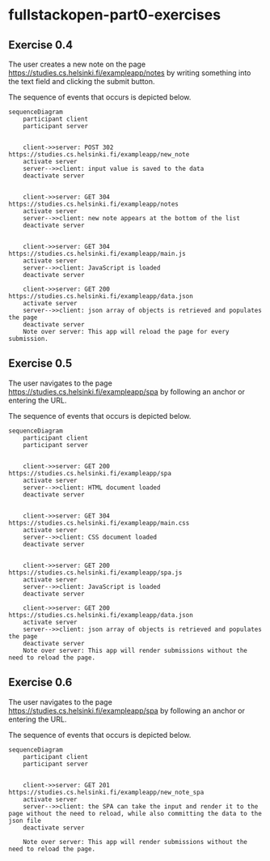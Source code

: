 # fullstackopen-part0-exercises

## Exercise 0.4
The user creates a new note on the page https://studies.cs.helsinki.fi/exampleapp/notes by writing something into the text field and clicking the submit button.

The sequence of events that occurs is depicted below.

```mermaid
sequenceDiagram
    participant client
    participant server
    
    
    client->>server: POST 302 https://studies.cs.helsinki.fi/exampleapp/new_note
    activate server
    server-->>client: input value is saved to the data
    deactivate server
    
    
    client->>server: GET 304 https://studies.cs.helsinki.fi/exampleapp/notes
    activate server
    server-->>client: new note appears at the bottom of the list
    deactivate server
    
    
    client->>server: GET 304 https://studies.cs.helsinki.fi/exampleapp/main.js
    activate server
    server-->>client: JavaScript is loaded
    deactivate server
    
    client->>server: GET 200 https://studies.cs.helsinki.fi/exampleapp/data.json
    activate server
    server-->>client: json array of objects is retrieved and populates the page
    deactivate server
    Note over server: This app will reload the page for every submission.
```

## Exercise 0.5
The user navigates to the page https://studies.cs.helsinki.fi/exampleapp/spa by following an anchor or entering the URL.

The sequence of events that occurs is depicted below.

```mermaid
sequenceDiagram
    participant client
    participant server
    
    
    client->>server: GET 200 https://studies.cs.helsinki.fi/exampleapp/spa
    activate server
    server-->>client: HTML document loaded
    deactivate server
    
    
    client->>server: GET 304 https://studies.cs.helsinki.fi/exampleapp/main.css
    activate server
    server-->>client: CSS document loaded
    deactivate server
    
    
    client->>server: GET 200 https://studies.cs.helsinki.fi/exampleapp/spa.js
    activate server
    server-->>client: JavaScript is loaded
    deactivate server
    
    client->>server: GET 200 https://studies.cs.helsinki.fi/exampleapp/data.json
    activate server
    server-->>client: json array of objects is retrieved and populates the page
    deactivate server
    Note over server: This app will render submissions without the need to reload the page.
```
## Exercise 0.6
The user navigates to the page https://studies.cs.helsinki.fi/exampleapp/spa by following an anchor or entering the URL.

The sequence of events that occurs is depicted below.

```mermaid
sequenceDiagram
    participant client
    participant server
    
    
    client->>server: GET 201 https://studies.cs.helsinki.fi/exampleapp/new_note_spa
    activate server
    server-->>client: the SPA can take the input and render it to the page without the need to reload, while also committing the data to the json file
    deactivate server
    
    Note over server: This app will render submissions without the need to reload the page.
```
